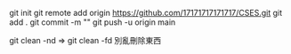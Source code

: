 git init
git remote add origin https://github.com/17171717171717/CSES.git
git add .
git commit -m ""
git push -u origin main


git clean -nd => git clean -fd
別亂刪除東西
